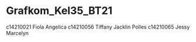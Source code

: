 # Grafkom_Kel35_BT21
c14210021 Fiola Angelica
c14210056 Tiffany Jacklin Polles
c14210065 Jessy Marcelyn
